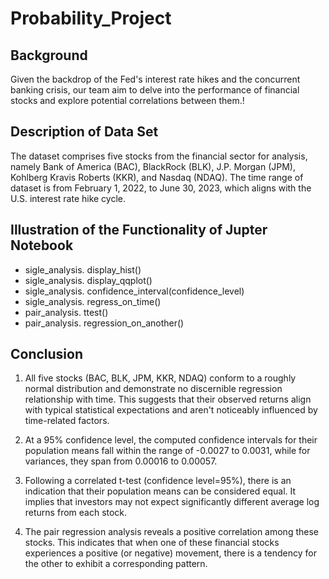 # Probability_Project

## Background 
Given the backdrop of the Fed's interest rate hikes and the concurrent banking crisis, our team aim to delve into the performance of financial stocks and explore potential correlations between them.!

## Description of Data Set
The dataset comprises five stocks from the financial sector for analysis, namely Bank of America (BAC), BlackRock (BLK), J.P. Morgan (JPM), Kohlberg Kravis Roberts (KKR), and Nasdaq (NDAQ). The time range of dataset is from February 1, 2022, to June 30, 2023, which aligns with the U.S. interest rate hike cycle.

## Illustration of the Functionality of Jupter Notebook
- sigle_analysis. display_hist()
- sigle_analysis. display_qqplot()
- sigle_analysis. confidence_interval(confidence_level)
- sigle_analysis. regress_on_time()
- pair_analysis. ttest()
- pair_analysis. regression_on_another()

## Conclusion
1) All five stocks (BAC, BLK, JPM, KKR, NDAQ) conform to a roughly normal distribution and demonstrate no discernible regression relationship with time. This suggests that their observed returns align with typical statistical expectations and aren't noticeably influenced by time-related factors.

2) At a 95% confidence level, the computed confidence intervals for their population means fall within the range of -0.0027 to 0.0031, while for variances, they span from 0.00016 to 0.00057. 

3) Following a correlated t-test (confidence level=95%), there is an indication that their population means can be considered equal. It implies that investors may not expect significantly different average log returns from each stock.

4) The pair regression analysis reveals a positive correlation among these stocks. This indicates that when one of these financial stocks experiences a positive (or negative) movement, there is a tendency for the other to exhibit a corresponding pattern.



